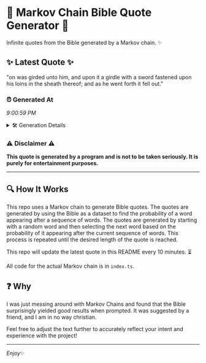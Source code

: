# 📖 Markov Chain Bible Quote Generator 📖

Infinite quotes from the Bible generated by a Markov chain. ✨

## ✨ Latest Quote ✨
"on was girded unto him, and upon it a girdle with a sword fastened upon his loins in the sheath thereof; and as he went forth it fell out."

### ⏰ Generated At
*9:00:59 PM*

<details>
    <summary>🛠️ Generation Details</summary>
    <p>
        <strong>🌱 Seed:</strong> on<br>
        <strong>🔄 Iterations:</strong> 28<br>
        <strong>📜 Context History:</strong><br>[ on ]: was<br>[ on, was ]: girded<br>[ on, was, girded ]: unto<br>[ on, was, girded, unto ]: him,<br>[ on, was, girded, unto, him, ]: and<br>[ on, was, girded, unto, him,, and ]: upon<br>[ was, girded, unto, him,, and, upon ]: it<br>[ girded, unto, him,, and, upon, it ]: a<br>[ unto, him,, and, upon, it, a ]: girdle<br>[ him,, and, upon, it, a, girdle ]: with<br>[ and, upon, it, a, girdle, with ]: a<br>[ upon, it, a, girdle, with, a ]: sword<br>[ it, a, girdle, with, a, sword ]: fastened<br>[ a, girdle, with, a, sword, fastened ]: upon<br>[ girdle, with, a, sword, fastened, upon ]: his<br>[ with, a, sword, fastened, upon, his ]: loins<br>[ a, sword, fastened, upon, his, loins ]: in<br>[ sword, fastened, upon, his, loins, in ]: the<br>[ fastened, upon, his, loins, in, the ]: sheath<br>[ upon, his, loins, in, the, sheath ]: thereof;<br>[ his, loins, in, the, sheath, thereof; ]: and<br>[ loins, in, the, sheath, thereof;, and ]: as<br>[ in, the, sheath, thereof;, and, as ]: he<br>[ the, sheath, thereof;, and, as, he ]: went<br>[ sheath, thereof;, and, as, he, went ]: forth<br>[ thereof;, and, as, he, went, forth ]: it<br>[ and, as, he, went, forth, it ]: fell<br>[ as, he, went, forth, it, fell ]: out.<br>
    </p>
</details>

### ⚠️ Disclaimer ⚠️
**This quote is generated by a program and is not to be taken seriously. It is purely for entertainment purposes.**

---

## 🔍 How It Works

This repo uses a Markov chain to generate Bible quotes. The quotes are generated by using the Bible as a dataset to find the probability of a word appearing after a sequence of words. The quotes are generated by starting with a random word and then selecting the next word based on the probability of it appearing after the current sequence of words. This process is repeated until the desired length of the quote is reached.

This repo will update the latest quote in this README every 10 minutes. ⏳

All code for the actual Markov chain is in `index.ts`.

## ❓ Why

I was just messing around with Markov Chains and found that the Bible surprisingly yielded good results when prompted. 
It was suggested by a friend, and I am in no way christian.

Feel free to adjust the text further to accurately reflect your intent and experience with the project!

---

*Enjoy*✨
